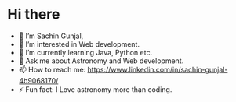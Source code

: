 # Hi there

- 👋  I’m Sachin Gunjal,
- 🔭 I’m interested in Web development.
- 🌱 I’m currently learning Java, Python etc.
- 💬 Ask me about Astronomy and Web development.
- 📫 How to reach me: https://www.linkedin.com/in/sachin-gunjal-4b9068170/
- ⚡ Fun fact: I Love astronomy more than coding.


